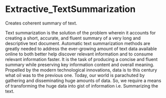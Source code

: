 # Extractive_TextSummarization
Creates coherent summary of text.

Text summarization is the solution of the problem wherein it accounts for creating a short, accurate, and fluent summary of a very long and descriptive text document. 
Automatic text summarization methods are greatly needed to address the ever-growing amount of text data available online to both better help discover relevant information and to consume relevant information faster. 
It is the task of producing a concise and fluent summary while preserving key information content and overall meaning. 
Propelled by the modern technological innovations, data is to this century what oil was to the previous one. 
Today, our world is parachuted by gathering and disseminating huge amounts of data. 
So, we require a means of transforming the huge data into gist of information i.e. Summarizing the text.
